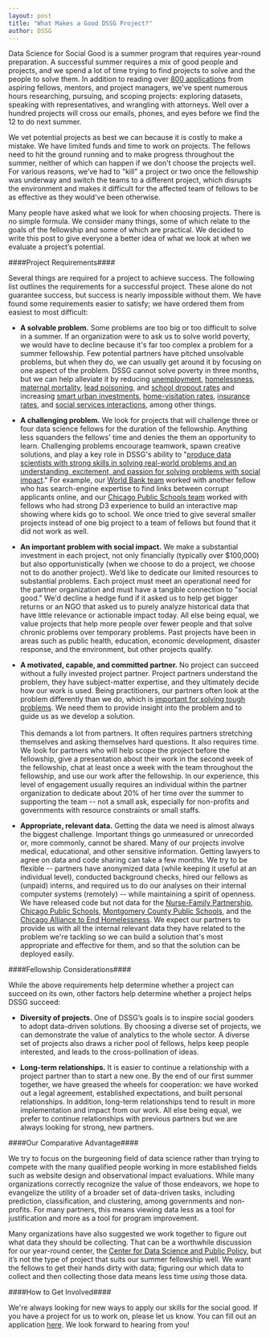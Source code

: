 ```yaml
---
layout: post
title: "What Makes a Good DSSG Project?"
author: DSSG
---
```


Data Science for Social Good is a summer program that requires year-round preparation. A successful summer requires a mix of good people and projects, and we spend a lot of time trying to find projects to solve and the people to solve them. In addition to reading over [800 applications](http://dssg.uchicago.edu/2015/02/06/applicant-overview-1.html) from aspiring fellows, mentors, and project managers, we've spent numerous hours researching, pursuing, and scoping projects: exploring datasets, speaking with representatives, and wrangling with attorneys. Well over a hundred projects will cross our emails, phones, and eyes before we find the 12 to do next summer. 
 
We vet potential projects as best we can because it is costly to make a mistake. We have limited funds and time to work on projects. The fellows need to hit the ground running and to make progress throughout the summer, neither of which can happen if we don't choose the projects well. For various reasons, we’ve had to "kill" a project or two once the fellowship was underway and switch the teams to a different project, which disrupts the environment and makes it difficult for the affected team of fellows to be as effective as they would've been otherwise. 

Many people have asked what we look for when choosing projects. There is no simple formula. We consider many things, some of which relate to the goals of the fellowship and some of which are practical. We decided to write this post to give everyone a better idea of what we look at when we evaluate a project’s potential.

####Project Requirements####

Several things are required for a project to achieve success. The following list outlines the requirements for a successful project. These alone do not guarantee success, but success is nearly impossible without them. We have found some requirements easier to satisfy; we have ordered them from easiest to most difficult: 

<ul>
	<li><b>A solvable problem.</b> Some problems are too big or too difficult to solve in a summer. If an organization were to ask us to solve world poverty, we would have to decline because it's far too complex a problem for a summer fellowship. Few potential partners have pitched unsolvable problems, but when they do, we can usually get around it by focusing on one aspect of the problem. DSSG cannot solve poverty in three months, but we can help alleviate it by reducing <a href="http://dssg.uchicago.edu/2000/02/01/org-skills.html">unemployment</a>, <a href="http://dssg.uchicago.edu/2000/02/04/org-homeless.html">homelessness</a>, <a href="http://dssg.uchicago.edu/2000/02/01/org-mexico.html">maternal mortality</a>, <a href="http://dssg.uchicago.edu/2000/02/03/org-cdph.html">lead poisoning</a>, and <a href="http://dssg.uchicago.edu/2000/02/02/org-mcps.html">school dropout rates</a> and increasing <a href="http://dssg.uchicago.edu/2000/02/06/org-memphis.html">smart urban investments</a>, <a href="http://dssg.uchicago.edu/2000/02/07/org-nfp.html">home-visitation rates</a>, <a href="http://dssg.uchicago.edu/2000/02/08/org-enroll.html">insurance rates</a>, and <a href="http://dssg.uchicago.edu/2000/02/05/org-healthleads.html">social services interactions</a>, among other things.</li><p />
	<li><b>A challenging problem.</b> We look for projects that will challenge three or four data science fellows for the duration of the fellowship. Anything less squanders the fellows' time and denies the them an opportunity to learn. Challenging problems encourage teamwork, spawn creative solutions, and play a key role in DSSG's ability to "<a href="http://dssg.uchicago.edu/faq/">produce data scientists with strong skills in solving real-world problems and an understanding, excitement, and passion for solving problems with social impact</a>." For example, our <a href="http://dssg.uchicago.edu/2000/02/12/org-worldbank.html">World Bank team</a> worked with another fellow who has search-engine expertise to find links between corrupt applicants online, and our <a href="http://dssg.uchicago.edu/2000/02/11/org-cps.html">Chicago Public Schools team</a> worked with fellows who had strong D3 experience to build an interactive map showing where kids go to school. We once tried to give several smaller projects instead of one big project to a team of fellows but found that it did not work as well.</li><p />
	<li><b>An important problem with social impact.</b> We make a substantial investment in each project, not only financially (typically over $100,000) but also opportunistically (when we choose to do a project, we choose not to do another project). We’d like to dedicate our limited resources to substantial problems. Each project must meet an operational need for the partner organization and must have a tangible connection to "social good." We'd decline a hedge fund if it asked us to help get bigger returns or an NGO that asked us to purely analyze historical data that have little relevance or actionable impact today. All else being equal, we value projects that help more people over fewer people and that solve chronic problems over temporary problems. Past projects have been in areas such as public health, education, economic development, disaster response, and the environment, but other projects qualify.</li><p />
	<li><b>A motivated, capable, and committed partner.</b> No project can succeed without a fully invested project partner. Project partners understand the problem, they have subject-matter expertise, and they ultimately decide how our work is used. Being practitioners, our partners often look at the problem differently than we do, which is <a href="https://www.youtube.com/watch?v=lt9UeknKwZw">important for solving tough problems</a>. We need them to provide insight into the problem and to guide us as we develop a solution.<br><br>
	This demands a lot from partners. It often requires partners stretching themselves and asking themselves hard questions. It also requires time. We look for partners who will help scope the project before the fellowship, give a presentation about their work in the second week of the fellowship, chat at least once a week with the team throughout the fellowship, and use our work after the fellowship. In our experience, this level of engagement usually requires an individual within the partner organization to dedicate about 20% of her time over the summer to supporting the team -- not a small ask, especially for non-profits and governments with resource constraints or small staffs.</li><p />
	<li><b>Appropriate, relevant data.</b> Getting the data we need is almost always the biggest challenge. Important things go unmeasured or unrecorded or, more commonly, cannot be shared. Many of our projects involve medical, educational, and other sensitive information. Getting lawyers to agree on data and code sharing can take a few months. We try to be flexible -- partners have anonymized data (while keeping it useful at an individual level), conducted background checks, hired our fellows as (unpaid) interns, and required us to do our analyses on their internal computer systems (remotely) -- while maintaining a spirit of openness. We have released code but not data for the <a href="https://github.com/dssg/nfp">Nurse-Family Partnership</a>, <a href="https://github.com/dssg/predicting_student_enrollment_public">Chicago Public Schools</a>, <a href="https://github.com/dssg/student-early-warning">Montgomery County Public Schools</a>, and the <a href="https://github.com/dssg/homelessness-public">Chicago Alliance to End Homelessness</a>. We expect our partners to provide us with all the internal relevant data they have related to the problem we're tackling so we can build a solution that's most appropriate and effective for them, and so that the solution can be deployed easily. </li>
</ul>

####Fellowship Considerations####

While the above requirements help determine whether a project can succeed on its own, other factors help determine whether a project helps DSSG succeed:

<ul>
	<li><b>Diversity of projects.</b> One of DSSG’s goals is to inspire social gooders to adopt data-driven solutions. By choosing a diverse set of projects, we can demonstrate the value of analytics to the whole sector. A diverse set of projects also draws a richer pool of fellows, helps keep people interested, and leads to the cross-pollination of ideas.</li><p />
	<li><b>Long-term relationships.</b> It is easier to continue a relationship with a project partner than to start a new one. By the end of our first summer together, we have greased the wheels for cooperation: we have worked out a legal agreement, established expectations, and built personal relationships. In addition, long-term relationships tend to result in more implementation and impact from our work. All else being equal, we prefer to continue relationships with previous partners but we are always looking for strong, new partners.</li>
</ul>

####Our Comparative Advantage####

We try to focus on the burgeoning field of data science rather than trying to compete with the many qualified people working in more established fields such as website design and observational impact evaluations. While many organizations correctly recognize the value of those endeavors, we hope to evangelize the utility of a broader set of data-driven tasks, including prediction, classification, and clustering, among governments and non-profits. For many partners, this means viewing data less as a tool for justification and more as a tool for program improvement. 
 
Many organizations have also suggested we work together to figure out what data they should be collecting. That can be a worthwhile discussion for our year-round center, the <a href="http://dsapp.org/">Center for Data Science and Public Policy</a>, but it’s not the type of project that suits our summer fellowship well. We want the fellows to get their hands dirty with data; figuring our which data to collect and then collecting those data means less time *using* those data. 

####How to Get Involved####

We're always looking for new ways to apply our skills for the social good. If you have a project for us to work on, please let us know. You can fill out an application <a href="http://dssg.io/2013/11/06/call-for-project-partners.html">here</a>. We look forward to hearing from you!












